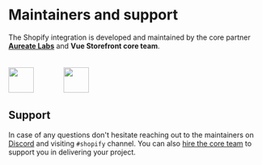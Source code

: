 # Maintainers and support

The Shopify integration is developed and maintained by the core partner **[Aureate Labs](https://aureatelabs.com/)** and **Vue Storefront core team**.

<img src="https://user-images.githubusercontent.com/65275444/127497312-89dd3405-2c7b-49e9-a2ef-a8df5fad9ba2.png" style="margin-top: 20px;margin-right: 20px;" height="50px" />&nbsp;&nbsp;&nbsp;&nbsp;&nbsp;&nbsp;&nbsp;&nbsp;&nbsp;&nbsp;<img src="https://miro.medium.com/max/9286/1*QU9F6hQlFyHsJIbsdmt6FA.png" style="margin-top: 20px;" height="50px"/>

## Support

In case of any questions don't hesitate reaching out to the maintainers on [Discord](https://discord.vuestorefront.io) and visiting `#shopify` channel. You can also [hire the core team](https://www.vuestorefront.io/support) to support you in delivering your project.

<PersonTile 
  photo="https://avatars2.githubusercontent.com/u/783102?s=460&u=38994305c6b6ce2be5519544251d6875263dfb1a&v=4"
  name="Piyush Lathiya"
  company="Aureate Labs"
  discord="Piyush Lathiya#1282"
/>
<PersonTile 
  photo="https://user-images.githubusercontent.com/65275444/127654906-5f7d5c81-01e4-4b87-b700-3645d3a435dd.jpg"
  name="Viral Rana"
  company="Aureate Labs"
  discord="viralr07#1995"
/>
